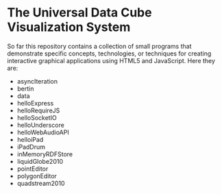 # The Universal Data Cube Visualization System

So far this repository contains a collection of small programs that 
demonstrate specific concepts, technologies, or techniques for creating
interactive graphical applications using HTML5 and JavaScript. Here they are:

 * asyncIteration
 * bertin
 * data
 * helloExpress
 * helloRequireJS
 * helloSocketIO
 * helloUnderscore
 * helloWebAudioAPI
 * helloiPad
 * iPadDrum
 * inMemoryRDFStore
 * liquidGlobe2010
 * pointEditor
 * polygonEditor
 * quadstream2010
